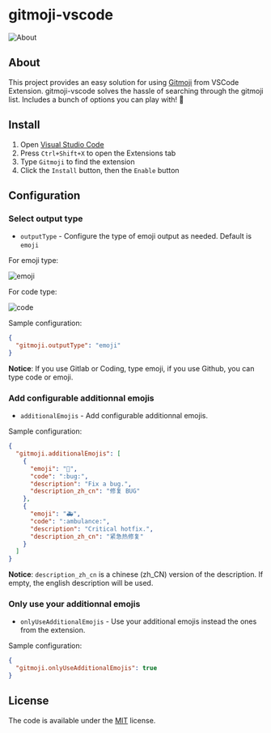 # gitmoji-vscode

![About](https://cdn.jsdelivr.net/gh/vtrois/gitmoji-vscode@1/images/about.gif)

## About

This project provides an easy solution for using [Gitmoji](https://github.com/carloscuesta/gitmoji) from VSCode Extension. gitmoji-vscode solves the hassle of searching through the gitmoji list. Includes a bunch of options you can play with! 🎉

## Install

1. Open [Visual Studio Code](https://code.visualstudio.com/)
2. Press `Ctrl+Shift+X` to open the Extensions tab
3. Type `Gitmoji` to find the extension
4. Click the `Install` button, then the `Enable` button

## Configuration

### Select output type

- `outputType` - Configure the type of emoji output as needed. Default is `emoji`

For emoji type:

![emoji](https://cdn.jsdelivr.net/gh/vtrois/gitmoji-vscode@1/images/emoji.png)

For code type:

![code](https://cdn.jsdelivr.net/gh/vtrois/gitmoji-vscode@1/images/code.png)

Sample configuration:

```json
{
  "gitmoji.outputType": "emoji"
}
```

**Notice**: If you use Gitlab or Coding, type emoji, if you use Github, you can type code or emoji.

### Add configurable additionnal emojis

- `additionalEmojis` - Add configurable additionnal emojis.

Sample configuration:

```json
{
  "gitmoji.additionalEmojis": [
    {
      "emoji": "🐛",
      "code": ":bug:",
      "description": "Fix a bug.",
      "description_zh_cn": "修复 BUG"
    },
    {
      "emoji": "🚑",
      "code": ":ambulance:",
      "description": "Critical hotfix.",
      "description_zh_cn": "紧急热修复"
    }
  ]
}
```

**Notice**: `description_zh_cn` is a chinese (zh_CN) version of the description. If empty, the english description will be used.

### Only use your additionnal emojis

- `onlyUseAdditionalEmojis` - Use your additional emojis instead the ones from the extension.

Sample configuration:

```json
{
  "gitmoji.onlyUseAdditionalEmojis": true
}
```

## License

The code is available under the [MIT](https://github.com/vtrois/gitmoji-vscode/blob/main/LICENSE) license.

